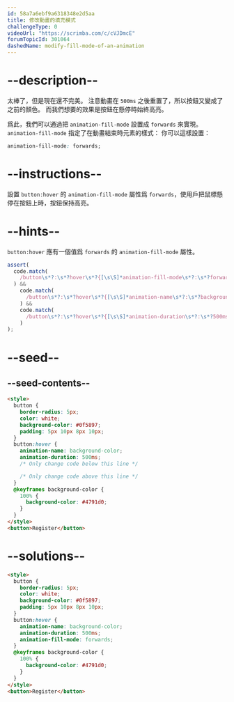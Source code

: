 ```yaml
---
id: 58a7a6ebf9a6318348e2d5aa
title: 修改動畫的填充模式
challengeType: 0
videoUrl: "https://scrimba.com/c/cVJDmcE"
forumTopicId: 301064
dashedName: modify-fill-mode-of-an-animation
---
```


# --description--

太棒了，但是現在還不完美。 注意動畫在 `500ms` 之後重置了，所以按鈕又變成了之前的顏色。 而我們想要的效果是按鈕在懸停時始終高亮。

爲此，我們可以通過把 `animation-fill-mode` 設置成 `forwards` 來實現。 `animation-fill-mode` 指定了在動畫結束時元素的樣式： 你可以這樣設置：

```css
animation-fill-mode: forwards;
```

# --instructions--

設置 `button:hover` 的 `animation-fill-mode` 屬性爲 `forwards`，使用戶把鼠標懸停在按鈕上時，按鈕保持高亮。

# --hints--

`button:hover` 應有一個值爲 `forwards` 的 `animation-fill-mode` 屬性。

```js
assert(
  code.match(
    /button\s*?:\s*?hover\s*?{[\s\S]*animation-fill-mode\s*?:\s*?forwards\s*?;[\s\S]*}/gi
  ) &&
    code.match(
      /button\s*?:\s*?hover\s*?{[\s\S]*animation-name\s*?:\s*?background-color\s*?;[\s\S]*}/gi
    ) &&
    code.match(
      /button\s*?:\s*?hover\s*?{[\s\S]*animation-duration\s*?:\s*?500ms\s*?;[\s\S]*}/gi
    )
);
```

# --seed--

## --seed-contents--

```html
<style>
  button {
    border-radius: 5px;
    color: white;
    background-color: #0f5897;
    padding: 5px 10px 8px 10px;
  }
  button:hover {
    animation-name: background-color;
    animation-duration: 500ms;
    /* Only change code below this line */

    /* Only change code above this line */
  }
  @keyframes background-color {
    100% {
      background-color: #4791d0;
    }
  }
</style>
<button>Register</button>
```

# --solutions--

```html
<style>
  button {
    border-radius: 5px;
    color: white;
    background-color: #0f5897;
    padding: 5px 10px 8px 10px;
  }
  button:hover {
    animation-name: background-color;
    animation-duration: 500ms;
    animation-fill-mode: forwards;
  }
  @keyframes background-color {
    100% {
      background-color: #4791d0;
    }
  }
</style>
<button>Register</button>
```
